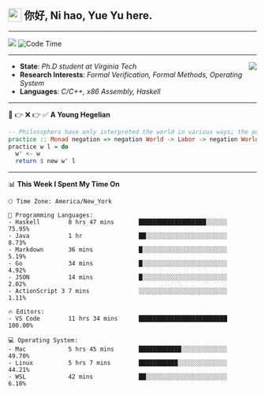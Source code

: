 <h2> <img style="vertical-align: text-bottom;" src=https://slackmojis.com/emojis/13253-yay-frog/download/ width=27> 你好, Ni hao, Yue Yu here. </h2>

---

![](https://api.visitorbadge.io/api/visitors?path=https%3A%2F%2Fgithub.com%2Ffishjump%2Ffishjump&amp;countColor=%232ccce4&amp;style=flat) ![Code Time](https://img.shields.io/badge/Code%20Time-440%20hrs%2047%20mins-blue)

---

<img align='right' src=https://slackmojis.com/emojis/5264-coding/download> </td>

- **State**: *Ph.D student at Virginia Tech*
- **Research Interests**: *Formal Verification, Formal Methods, Operating System*
- **Languages**: *C/C++, x86 Assembly, Haskell*

---

🚫 👉 ❌ 👉 ✅ **A Young Hegelian**

``` haskell
-- Philosophers have only interpreted the world in various ways; the point is to change it.
practice :: Monad negation => negation World -> Labor -> negation World
practice w l = do
  w' <- w
  return $ new w' l
```

---


📊 **This Week I Spent My Time On** 

```text
🕑︎ Time Zone: America/New_York

💬 Programming Languages:
- Haskell        8 hrs 47 mins       ███████████████████░░░░░░     75.95%
- Java           1 hr                ██░░░░░░░░░░░░░░░░░░░░░░░     8.73%
- Markdown       36 mins             █░░░░░░░░░░░░░░░░░░░░░░░░     5.19%
- Go             34 mins             █░░░░░░░░░░░░░░░░░░░░░░░░     4.92%
- JSON           14 mins             █░░░░░░░░░░░░░░░░░░░░░░░░     2.02%
- ActionScript 3 7 mins              ░░░░░░░░░░░░░░░░░░░░░░░░░     1.11%

🔥 Editors:
- VS Code        11 hrs 34 mins      █████████████████████████     100.00%

💻 Operating System:
- Mac            5 hrs 45 mins       ████████████░░░░░░░░░░░░░     49.70%
- Linux          5 hrs 7 mins        ███████████░░░░░░░░░░░░░░     44.21%
- WSL            42 mins             ██░░░░░░░░░░░░░░░░░░░░░░░     6.10%
```

